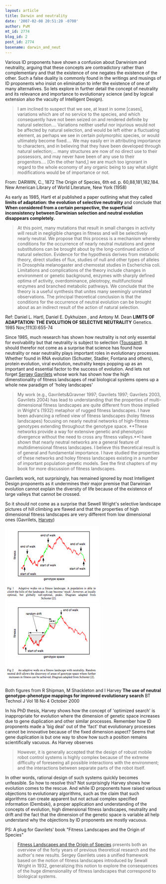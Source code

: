 ```yaml
---
layout: article
title: Darwin and neutrality
date: '2007-02-08 20:51:20 -0700'
author: PvM
mt_id: 2774
blog_id: 2
post_id: 2774
basename: darwin_and_neut
---
```

Various ID proponents have shown a confusion about Darwinism and neutrality, arguing that these concepts are contradictory rather than complementary and that the existence of one negates the existence of the other. Such a false duality is commonly found in the writings and musings of ID proponents who insist on elimination to infer the existence of one of many alternatives. So lets explore in further detail the concept of neutrality and its relevance and importance to evolutionary science (and by logical extension also the vacuity of Intelligent Design).

> I am inclined to suspect that we see, at least in some \[cases\], variations which are of no service to the species, and which consequently have not been seized on and rendered definite by natural selection.... Variations neither useful nor injurious would not be affected by natural selection, and would be left either a fluctuating element, as perhaps we see in certain polymorphic species, or would ultimately become fixed.... We may easily err in attributing importance to characters, and in believing that they have been developed through natural selection;... many structures are now of no direct use to their possessors, and may never have been of any use to their progenitors.... \[On the other hand,\] we are much too ignorant in regard to the whole economy of any organic being to say what slight modifications would be of importance or not.

From: DARWIN, C., 1872 The Origin of Species, 6th ed. p. 60,88,181,182,184. New American Library  of World Literature, New York (1958)

As early as 1985, Hartl et al published a paper outlining what they called **limits of adaptation: the evolution of selective neutrality** and conclude that **When considered from a certain perspective, the superficial inconsistency  between Darwinian selection and neutral evolution disappears completely.**

> At this point, many mutations that result in small changes in activity will result in negligible changes in fitness and will be selectively nearly neutral. We propose that this process is a mechanism whereby conditions for the occurrence of nearly neutral mutations and gene substitutions can be brought about by the long-continued action of natural selection. Evidence for the hypothesis derives from metabolic theory, direct studies of flux, studies of null and other types of alleles in Drosophila melanogaster and chemostat studies in Escherichia coli. Limitations and complications of the theory include changes in environment or genetic background, enzymes with sharply defined optima of activity, overdominance, pleiotropy, multifunctional enzymes and branched metabolic pathways. We conclude that the theory is a useful synthesis that unites many seemingly unrelated observations. The principal theoretical conclusion is that the conditions for the occurrence of neutral evolution can be brought about as an indirect result of the action of natural selection.

Ref: Daniel L. Hartl, Daniel E. Dykhuizen , and Antony M. Dean **LIMITS OF ADAPTATION: THE EVOLUTION OF SELECTIVE NEUTRALITY** Genetics. 1985 Nov;111(3):655-74

Since 1985, much research has shown how neutrality is not only essential for evolvability but that neutrality is subject to selection ([Toussaint](http://homepages.inf.ed.ac.uk/mtoussai/publications/index.html)). It should therefor not come as a surprise that science has found how neutrality or near neutrality plays important roles in evolutionary processes. Whether found in RNA evolution (Schuster, Stadler, Fontana and others), protein evolution, viral evolution, neutrality keeps popping up as an important and essential factor to the success of evolution. And lets not forget [Sergey Gavrilets](http://www.tiem.utk.edu/~gavrila/) whose work has shown how the high dimenstionality of fitness landscapes of real biological systems opens up a whole new paradigm of 'holey landscapes'

> My work (e.g., Gavrilets&Gravner 1997; Gavrilets 1997; Gavrilets 2003, Gavrilets 2004) has lead to understanding that the properties of multi-dimensional fitness landscapes are quite different from those implied in Wright's (1932) metaphor of rugged fitness landscapes. I have been advancing a refined view of fitness landscapes (holey fitness landscapes) focusing on nearly neutral networks of high-fitness genotypes extending throughout the genotype space. **These networks provide a way for extensive genetic and phenotypic divergence without the need to cross any fitness valleys.**I have shown that nearly neutral networks are a general feature of multidimensional fitness landscapes. I believe this theoretical result is of general and fundamental importance. I have studied the properties of these networks and holey fitness landscapes existing in a number of important population genetic models. See the first chapters of my book for more discussion of fitness landscapes.


Gavrilets work, not surprisingly, has remained ignored by most Intelligent Design proponents as it undermines their major premise that Darwinian evolution cannot explain the diversity of life because of the existence of large valleys that cannot be crossed.

So it should not come as a surprise that Sewell Wright's selective landscape pictures of hill climbing are flawed and that the properties of high dimensional fitness landscapes are very different from low dimensional ones (Gavrilets, [Harvey](http://www.cogs.susx.ac.uk/users/inmanh/inman_thesis.html))

<img src="/uploads/2007/Picture%201.png" alt="Picture%201.png" width="304" height="241" />

<img src="/uploads/2007/Picture%202.png" alt="Picture%202.png" width="307" height="256" />

Both figures from R Shipman, M Shackleton and I Harvey **The use of neutral genotype-phenotype mappings for improved evolutionary search** BT Technol J Vol  18 No 4 October 2000

In his PhD thesis, Harvey shows how the concept of 'optimized search' is inappropriate for evolution where the dimension of genetic space increases due to gene duplication and other similar processes. Remember how ID proponents made a 'big deal' out of the 'fact' that evolutionary processes cannot be innovative because of the fixed dimension aspect? Seems that gene duplication is but one way to show how such a position remains scientifically vacuous. As Harvey observes

> However, it is generally accepted that the design of robust mobile robot control systems is highly complex because of the extreme difficulty of foreseeing all possible interactions with the environment; and the interactions between separate parts of the robot itself.

In other words, rational design of such systems quickly becomes unfeasible. So how to resolve this? Not surprisingly Harvey shows how evolution comes to the rescue. And while ID proponents have raised various objections to evolutionary algorithms, such as the claim that such algorithms can create apparent but not actual complex specified information (Dembski), a proper application and understanding of the concepts of evolution, high dimensional fitness landscapes, neutrality and drift and the fact that the  dimension of the genetic space is variable all help understand why the objections by ID proponents are mostly vacuous.

PS: A plug for Gavrilets'  book "Fitness Landscapes and the Origin of Species"

> [Fitness Landscapes and the Origin of Species](http://press.princeton.edu/titles/7799.html) presents both an overview of the forty years of previous theoretical research and the author's new results. Sergey Gavrilets uses a unified framework based on the notion of fitness landscapes introduced by Sewall Wright in 1932, generalizing this notion to explore the consequences of the huge dimensionality of fitness landscapes that correspond to biological systems.
